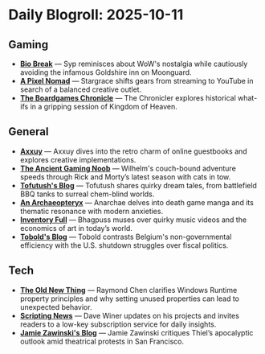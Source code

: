 # Daily Blogroll: 2025-10-11

## Gaming

- **[Bio Break](https://biobreak.wordpress.com/2025/10/10/world-of-warcraft-dont-go-inside-goldshire-inn-just-dont/)** — Syp reminisces about WoW's nostalgia while cautiously avoiding the infamous Goldshire inn on Moonguard.
- **[A Pixel Nomad](https://pixelnomad.ca/2025/10/11/the-end-of-streams-again/)** — Stargrace shifts gears from streaming to YouTube in search of a balanced creative outlet.
- **[The Boardgames Chronicle](https://theboardgameschronicle.com/2025/10/10/kingdom-of-heaven-scenario-c-the-invasion-of-egypt/)** — The Chronicler explores historical what-ifs in a gripping session of Kingdom of Heaven.
## General

- **[Axxuy](https://axxuy.xyz/blog/posts/2025/guestbooks/)** — Axxuy dives into the retro charm of online guestbooks and explores creative implementations.
- **[The Ancient Gaming Noob](https://tagn.wordpress.com/2025/10/11/binge-watching-rick-and-morty-season-8/)** — Wilhelm's couch-bound adventure speeds through Rick and Morty’s latest season with cats in tow.
- **[Tofutush's Blog](https://tofutush.github.io/posts/2025-04-21.html)** — Tofutush shares quirky dream tales, from battlefield BBQ tanks to surreal chem-blind worlds.
- **[An Archaeopteryx](https://anarchaeopteryx.bearblog.dev/2025-10-11-the-traitors-death-game-manga/)** — Anarchae delves into death game manga and its thematic resonance with modern anxieties.
- **[Inventory Full](https://bhagpuss.blogspot.com/2025/10/isnt-that-whatshisname-nah-looks.html)** — Bhagpuss muses over quirky music videos and the economics of art in today’s world.
- **[Tobold's Blog](http://tobolds.blogspot.com/2025/10/debt-budget-and-shutdowns.html)** — Tobold contrasts Belgium's non-governmental efficiency with the U.S. shutdown struggles over fiscal politics.
## Tech

- **[The Old New Thing](https://devblogs.microsoft.com/oldnewthing/20251010-00/?p=111673)** — Raymond Chen clarifies Windows Runtime property principles and why setting unused properties can lead to unexpected behavior.
- **[Scripting News](http://scripting.com/2025/10/11.html#a150646)** — Dave Winer updates on his projects and invites readers to a low-key subscription service for daily insights.
- **[Jamie Zawinski's Blog](https://www.jwz.org/blog/2025/10/today-in-christofascism-2/)** — Jamie Zawinski critiques Thiel’s apocalyptic outlook amid theatrical protests in San Francisco.
